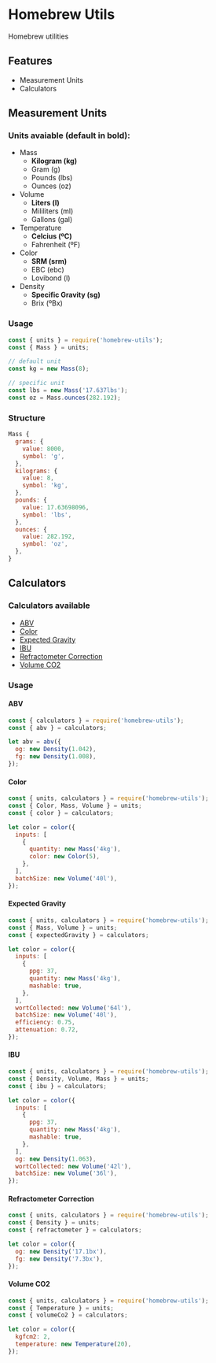 # Homebrew Utils

Homebrew utilities

## Features
- Measurement Units
- Calculators

## Measurement Units

### Units avaiable (default in bold):
- Mass
  - **Kilogram (kg)**
  - Gram (g)
  - Pounds (lbs)
  - Ounces (oz)
- Volume
  - **Liters (l)**
  - Mililiters (ml)
  - Gallons (gal)
- Temperature
  - **Celcius (ºC)**
  - Fahrenheit (ºF)
- Color
  - **SRM (srm)**
  - EBC (ebc)
  - Lovibond (l)
- Density
  - **Specific Gravity (sg)**
  - Brix (ºBx)

### Usage

```javascript
const { units } = require('homebrew-utils');
const { Mass } = units;

// default unit
const kg = new Mass(8);

// specific unit
const lbs = new Mass('17.637lbs');
const oz = Mass.ounces(282.192);
```
### Structure
```javascript
Mass {
  grams: {
    value: 8000,
    symbol: 'g',
  },
  kilograms: {
    value: 8,
    symbol: 'kg',
  },
  pounds: {
    value: 17.63698096,
    symbol: 'lbs',
  },
  ounces: {
    value: 282.192,
    symbol: 'oz',
  },
}
```

## Calculators

### Calculators available
- [ABV](#abv)
- [Color](#color)
- [Expected Gravity](#expectet-gravity)
- [IBU](#ibu)
- [Refractometer Correction](#refractometer-correction)
- [Volume CO2](#volume-co2)

### Usage
#### ABV
```javascript
const { calculators } = require('homebrew-utils');
const { abv } = calculators;

let abv = abv({
  og: new Density(1.042),
  fg: new Density(1.008),
});
```
#### Color
```javascript
const { units, calculators } = require('homebrew-utils');
const { Color, Mass, Volume } = units;
const { color } = calculators;

let color = color({
  inputs: [
    {
      quantity: new Mass('4kg'),
      color: new Color(5),
    },
  ],
  batchSize: new Volume('40l'),
});
```
#### Expected Gravity
```javascript
const { units, calculators } = require('homebrew-utils');
const { Mass, Volume } = units;
const { expectedGravity } = calculators;

let color = color({
  inputs: [
    {
      ppg: 37,
      quantity: new Mass('4kg'),
      mashable: true,
    },
  ],
  wortCollected: new Volume('64l'),
  batchSize: new Volume('40l'),
  efficiency: 0.75,
  attenuation: 0.72,
});
```
#### IBU
```javascript
const { units, calculators } = require('homebrew-utils');
const { Density, Volume, Mass } = units;
const { ibu } = calculators;

let color = color({
  inputs: [
    {
      ppg: 37,
      quantity: new Mass('4kg'),
      mashable: true,
    },
  ],
  og: new Density(1.063),
  wortCollected: new Volume('42l'),
  batchSize: new Volume('36l'),
});
```

#### Refractometer Correction
```javascript
const { units, calculators } = require('homebrew-utils');
const { Density } = units;
const { refractometer } = calculators;

let color = color({
  og: new Density('17.1bx'),
  fg: new Density('7.3bx'),
});
```

#### Volume CO2
```javascript
const { units, calculators } = require('homebrew-utils');
const { Temperature } = units;
const { volumeCo2 } = calculators;

let color = color({
  kgfcm2: 2,
  temperature: new Temperature(20),
});
```
